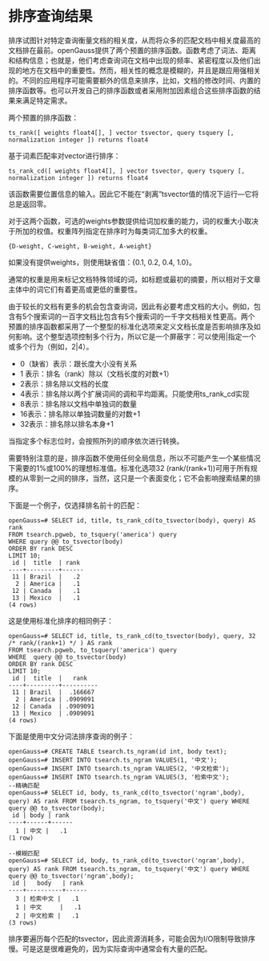 # 排序查询结果<a name="ZH-CN_TOPIC_0289900374"></a>

排序试图针对特定查询衡量文档的相关度，从而将众多的匹配文档中相关度最高的文档排在最前。openGauss提供了两个预置的排序函数。函数考虑了词法、距离和结构信息；也就是，他们考虑查询词在文档中出现的频率、紧密程度以及他们出现的地方在文档中的重要性。然而，相关性的概念是模糊的，并且是跟应用强相关的。不同的应用程序可能需要额外的信息来排序，比如，文档的修改时间、内置的排序函数等。也可以开发自己的排序函数或者采用附加因素组合这些排序函数的结果来满足特定需求。

两个预置的排序函数：

```
ts_rank([ weights float4[], ] vector tsvector, query tsquery [, normalization integer ]) returns float4
```

基于词素匹配率对vector进行排序：

```
ts_rank_cd([ weights float4[], ] vector tsvector, query tsquery [, normalization integer ]) returns float4
```

该函数需要位置信息的输入。因此它不能在“剥离”tsvector值的情况下运行—它将总是返回零。

对于这两个函数，可选的weights参数提供给词加权重的能力，词的权重大小取决于所加的权值。权重阵列指定在排序时为每类词汇加多大的权重。

```
{D-weight, C-weight, B-weight, A-weight}
```

如果没有提供weights，则使用缺省值：\{0.1, 0.2, 0.4, 1.0\}。

通常的权重是用来标记文档特殊领域的词，如标题或最初的摘要，所以相对于文章主体中的词它们有着更高或更低的重要性。

由于较长的文档有更多的机会包含查询词，因此有必要考虑文档的大小。例如，包含有5个搜索词的一百字文档比包含有5个搜索词的一千字文档相关性更高。两个预置的排序函数都采用了一个整型的标准化选项来定义文档长度是否影响排序及如何影响。这个整型选项控制多个行为，所以它是一个屏蔽字：可以使用|指定一个或多个行为（例如，2|4）。

-   0（缺省）表示：跟长度大小没有关系
-   1 表示：排名（rank）除以（文档长度的对数+1）
-   2表示：排名除以文档的长度
-   4表示：排名除以两个扩展词间的调和平均距离。只能使用ts\_rank\_cd实现
-   8表示：排名除以文档中单独词的数量
-   16表示：排名除以单独词数量的对数+1
-   32表示：排名除以排名本身+1

当指定多个标志位时，会按照所列的顺序依次进行转换。

需要特别注意的是，排序函数不使用任何全局信息，所以不可能产生一个某些情况下需要的1%或100%的理想标准值。标准化选项32 \(rank/\(rank+1\)\)可用于所有规模的从零到一之间的排序，当然，这只是一个表面变化；它不会影响搜索结果的排序。

下面是一个例子，仅选择排名前十的匹配：

```
openGauss=# SELECT id, title, ts_rank_cd(to_tsvector(body), query) AS rank
FROM tsearch.pgweb, to_tsquery('america') query
WHERE query @@ to_tsvector(body)
ORDER BY rank DESC
LIMIT 10;
 id |  title  | rank
----+---------+------
 11 | Brazil  |   .2
  2 | America |   .1
 12 | Canada  |   .1
 13 | Mexico  |   .1
(4 rows)
```

这是使用标准化排序的相同例子：

```
openGauss=# SELECT id, title, ts_rank_cd(to_tsvector(body), query, 32 /* rank/(rank+1) */ ) AS rank
FROM tsearch.pgweb, to_tsquery('america') query
WHERE  query @@ to_tsvector(body)
ORDER BY rank DESC
LIMIT 10;
 id |  title  |   rank
----+---------+----------
 11 | Brazil  |  .166667
  2 | America | .0909091
 12 | Canada  | .0909091
 13 | Mexico  | .0909091
(4 rows)
```

下面是使用中文分词法排序查询的例子：

```
openGauss=# CREATE TABLE tsearch.ts_ngram(id int, body text);
openGauss=# INSERT INTO tsearch.ts_ngram VALUES(1, '中文');
openGauss=# INSERT INTO tsearch.ts_ngram VALUES(2, '中文检索');
openGauss=# INSERT INTO tsearch.ts_ngram VALUES(3, '检索中文');
--精确匹配
openGauss=# SELECT id, body, ts_rank_cd(to_tsvector('ngram',body), query) AS rank FROM tsearch.ts_ngram, to_tsquery('中文') query WHERE query @@ to_tsvector(body);
 id | body | rank
----+------+------
  1 | 中文 |   .1
(1 row)

--模糊匹配
openGauss=# SELECT id, body, ts_rank_cd(to_tsvector('ngram',body), query) AS rank FROM tsearch.ts_ngram, to_tsquery('中文') query WHERE query @@ to_tsvector('ngram',body);
 id |   body   | rank
----+----------+------
  3 | 检索中文 |   .1
  1 | 中文     |   .1
  2 | 中文检索 |   .1
(3 rows)
```

排序要遍历每个匹配的tsvector，因此资源消耗多，可能会因为I/O限制导致排序慢。可是这是很难避免的，因为实际查询中通常会有大量的匹配。

